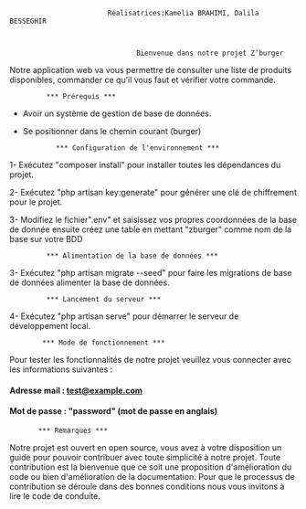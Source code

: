                             Réalisatrices:Kamelia BRAHIMI, Dalila BESSEGHIR



                                   Bienvenue dans notre projet Z’burger 

 

Notre application web va vous permettre de consulter une liste de produits disponibles, commander ce qu’il vous faut et vérifier votre commande.

             *** Prérequis ***

- Avoir un système de gestion de base de données.
- Se positionner dans le chemin courant (burger)

              *** Configuration de l'environnement ***

1- Exécutez "composer install" pour installer toutes les dépendances du projet.

2- Exécutez "php artisan key:generate" pour générer une clé de chiffrement pour le projet.

3- Modifiez le fichier".env" et saisissez vos propres coordonnées de la base de donnée ensuite créez une table en mettant "zburger" comme nom de la base sur votre BDD


             *** Alimentation de la base de données ***

3- Exécutez "php artisan migrate --seed" pour faire les migrations de base de données alimenter la base de données.


             *** Lancement du serveur ***

4- Exécutez "php artisan serve" pour démarrer le serveur de développement local.

            *** Mode de fonctionnement ***

Pour tester les fonctionnalités de notre projet veuillez vous connecter avec les informations suivantes :                          
#### Adresse mail : test@example.com
#### Mot de passe : "password" (mot de passe en anglais) 

           *** Remarques ***

Notre projet est ouvert en open source, vous avez à votre disposition un guide pour pouvoir contribuer avec toute simplicité à notre projet. Toute contribution est la bienvenue que ce soit une proposition d'amélioration du code ou bien d'amélioration de la documentation. Pour que le processus de contribution se déroule dans des bonnes conditions nous vous invitons à lire le code de conduite. 